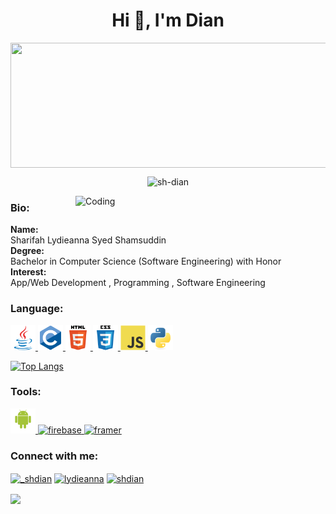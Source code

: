<h1 align="center">Hi 👋, I'm Dian</h1>
<image align= "center" height = "200" width = "1000" src= "https://github-readme-stats.vercel.app/api?username=sh-dian&show_icons=true&theme=tokyonight">
<p align="center"> <img src="https://komarev.com/ghpvc/?username=sh-dian&label=Profile%20views&color=0e75b6&style=flat" alt="sh-dian" /> </p>

  <img align="right" alt="Coding" width = "400" src="https://miro.medium.com/max/1400/0*K2WLMTExLyida7OR.gif">
<h3 align="left">Bio:</h3>
  <p align="left"><b>Name:</b><br>Sharifah Lydieanna Syed Shamsuddin<br><b>Degree:</b> <br>Bachelor in Computer Science (Software Engineering) with Honor<br><b>Interest:</b> <br>App/Web Development , Programming , Software Engineering</p>  
  
<h3 align="left">Language:</h3>
<p align="left"> <a href="https://www.java.com" target="_blank" rel="noreferrer"> <img src="https://raw.githubusercontent.com/devicons/devicon/master/icons/java/java-original.svg" alt="java" width="40" height="40"/> </a><a href="https://www.cprogramming.com/" target="_blank" rel="noreferrer"> <img src="https://raw.githubusercontent.com/devicons/devicon/master/icons/c/c-original.svg" alt="c" width="40" height="40"/> </a>
 <a href="https://www.w3schools.com/css/" target="_blank" rel="noreferrer"><a href="https://www.w3.org/html/" target="_blank" rel="noreferrer"> <img src="https://raw.githubusercontent.com/devicons/devicon/master/icons/html5/html5-original-wordmark.svg" alt="html5" width="40" height="40"/> </a>  <a href="https://www.w3schools.com/css/" target="_blank" rel="noreferrer"> <img src="https://raw.githubusercontent.com/devicons/devicon/master/icons/css3/css3-original-wordmark.svg" alt="css3" width="40" height="40"/> </a><a href="https://developer.mozilla.org/en-US/docs/Web/JavaScript" target="_blank" rel="noreferrer"> <img src="https://raw.githubusercontent.com/devicons/devicon/master/icons/javascript/javascript-original.svg" alt="javascript" width="40" height="40"/> </a> <a href="https://www.python.org" target="_blank" rel="noreferrer"> <img src="https://raw.githubusercontent.com/devicons/devicon/master/icons/python/python-original.svg" alt="python" width="40" height="40"/> </a> <a align="left">
   
   [![Top Langs](https://github-readme-stats.vercel.app/api/top-langs/?username=sh-dian&layout=compact&theme=tokyonight)](https://github.com/anuraghazra/github-readme-stats)
   
<h3 align="left">Tools:</h3>
   <a href="https://developer.android.com" target="_blank" rel="noreferrer"> <img src="https://raw.githubusercontent.com/devicons/devicon/master/icons/android/android-original-wordmark.svg" alt="android" width="40" height="40"/> </a> <a href="https://firebase.google.com/" target="_blank" rel="noreferrer"> <img src="https://www.vectorlogo.zone/logos/firebase/firebase-icon.svg" alt="firebase" width="40" height="40"/> </a><a href="https://www.framer.com/" target="_blank" rel="noreferrer"> <img src="https://www.vectorlogo.zone/logos/framer/framer-icon.svg" alt="framer" width="40" height="40"/> </a>
   
<h3 align="left">Connect with me:</h3>
<p align="left">
<a href="https://twitter.com/_shdian" target="blank"><img align="center" src="https://raw.githubusercontent.com/rahuldkjain/github-profile-readme-generator/master/src/images/icons/Social/twitter.svg" alt="_shdian" height="30" width="40" /></a>
<a href="https://linkedin.com/in/lydieanna" target="blank"><img align="center" src="https://raw.githubusercontent.com/rahuldkjain/github-profile-readme-generator/master/src/images/icons/Social/linked-in-alt.svg" alt="lydieanna" height="30" width="40" /></a>
<a href="https://kaggle.com/shdian" target="blank"><img align="center" src="https://raw.githubusercontent.com/rahuldkjain/github-profile-readme-generator/master/src/images/icons/Social/kaggle.svg" alt="shdian" height="30" width="40" /></a>
</p>

<a href="https://github.com/sh-dian/Hospital-Booking-Management-System/Readme.md">
    <img align="center" src="https://github-readme-stats.vercel.app/api/pin/?username=sh-dian&show_owner=true&theme=tokyonight&repo=Hospital-Booking-Management-System" />
</a>
